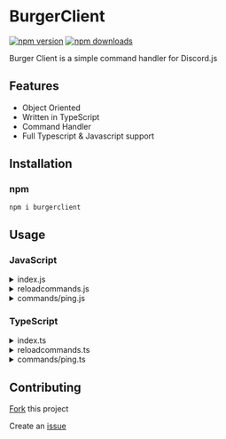 # BurgerClient
<a href="https://www.npmjs.com/package/burgerclient"><img src="https://img.shields.io/npm/v/burgerclient.svg?maxAge=3600" alt="npm version" /></a>
<a href="https://www.npmjs.com/package/burgerclient"><img src="https://img.shields.io/npm/dt/burgerclient.svg?maxAge=3600" alt="npm downloads" /></a>

Burger Client is a simple command handler for Discord.js

## Features

- Object Oriented
- Written in TypeScript
- Command Handler
- Full Typescript & Javascript support

## Installation

### npm

```
npm i burgerclient
```

## Usage

### JavaScript
<details>
  <summary>index.js</summary>
  
  ```javascript
  const { BurgerClient } = require('burgerclient');
  const { GatewayIntentsBits } = require('discord.js');

  const client = new BurgerClient({
    typescript: false, // Whether or not your project is made in typescript
    intents: [GatewayIntentsBits.Guilds], // Put your intents here
    partials: [], // Put your partials here
    testGuild: '1234567890', // Test guild ID for commands with the `type: 'GUILD'` property
    logInfo: true, // Whether or not to log info logs (enabled by default)
    mongoURI: 'myURIHere', // URI for connecting to MongoDB, if supplied
  });

  // Listener to when the client is ready and the database has been connected to
  client.onReady(async discordClient => {
    client.registerAllCommands('./commands'); // Registers all commands in a given directory
    // Instead of registering all commands in a directory, you can also register a specific command in a file
    // client.registerCommand(require('./commands/ping'), 'ping');

    await client.updatePermissions(); // Updates all application command permissions

    console.log(`Ready! Logged in as ${discordClient.user.tag}`);
  });

  // Listener when a user creates an interaction
  client.on('interactionCreate', interaction => {
    if (!interaction.isChatInputCommand()) return; // Checks if the command is a slash (/) command

    client.resolveCommand(interaction); // Executes the command
  });

  client.login('myTokenHere'); // Logins to Discord using your bot's token
  ```
</details>

<details>
  <summary>reloadcommands.js</summary>
  
  ```javascript
  const { BurgerClient } = require('burgerclient');
  
  // Deploys all slash (/) commands using Discord's REST API
  BurgerClient.deployCommands({
    guildId: '1234567890', // Guild ID to deploy guild commands to
    token: 'myTokenHere', // Your bot's token
    userId: '9876543210', // Bot's user id. You can obtain this from the Discord Developer Portal
                          // or you can right-click your bot in discord and click 'Copy ID'
  }, BurgerClient.allCommandsInDir('./commands', /* Using typescript? */ false));
  ```
</details>

<details>
  <summary>commands/ping.js</summary>
  
  ```javascript
  const { ICommand } = require('burgerclient');
  const { SlashCommandBuilder } require('discord.js');
  
  // For intellisense and auto-completions
  /**
   * @type {ICommand}
   */
  module.exports = {
    data: new SlashCommandBuilder()
      .setName('ping')
      .setDescription('Replies with pong!'),
  
    type: 'GUILD', // Command type can be either GUILD or GLOBAL
    // Optional permissions
    permissions: {
      default: 'SendMessages', // Default member permissions (only users with a specific permission can use this command)
      DMs: true, // Whether or not this command is enabled in DMs (enabled by default)
    },
  
    listeners: {
      // Gets called when the command is executed
      onExecute: async ({ interaction }) => {
        interaction.reply('Pong!');
      },
      // Optional `onError` listener that gets called when an unexpected error gets thrown while executing the command
      onError: ({ error, interaction }) => {
        interaction.reply(`Uh oh, an error occured! ${error.message}`);
      },
    },
  };
  ```
</details>

### TypeScript
<details>
  <summary>index.ts</summary>
  
  ```typescript
  import { BurgerClient } from 'burgerclient';
  import { GatewayIntentBits } from 'discord.js';

  const client = new BurgerClient({
    typescript: true, // Whether or not your project is made in typescript
    intents: [GatewayIntentsBits.Guilds], // Put your intents here
    partials: [], // Put your partials here
    testGuild: '1234567890', // Test guild ID for commands with the `type: 'GUILD'` property
    logInfo: true, // Whether or not to log info logs (enabled by default)
    mongoURI: 'myURIHere', // URI for connecting to MongoDB, if supplied
  });

  // Listener to when the client is ready and the database has been connected to
  client.onReady(async discordClient => {
    client.registerAllCommands('./commands'); // Registers all commands in a given directory
    // Instead of registering all commands in a directory, you can also register a specific command in a file
    // client.registerCommand(require('./commands/ping'), 'ping');

    await client.updatePermissions(); // Updates all application command permissions

    console.log(`Ready! Logged in as ${discordClient.user.tag}`);
  });

  // Listener when a user creates an interaction
  client.on('interactionCreate', interaction => {
    if (!interaction.isChatInputCommand()) return; // Checks if the command is a slash (/) command

    client.resolveCommand(interaction); // Executes the command
  });

  client.login('myTokenHere'); // Logins to Discord using your bot's token
  ```
</details>

<details>
  <summary>reloadcommands.ts</summary>
  
  ```typescript
  import { BurgerClient } from 'burgerclient';
  
  // Deploys all slash (/) commands using Discord's REST API
  BurgerClient.deployCommands({
    guildId: '1234567890', // Guild ID to deploy guild commands to
    token: 'myTokenHere', // Your bot's token
    userId: '9876543210', // Bot's user id. You can obtain this from the Discord Developer Portal
                          // or you can right-click your bot in discord and click 'Copy ID'
  }, BurgerClient.allCommandsInDir('./commands', /* Using typescript? */ true));
  ```
</details>

<details>
  <summary>commands/ping.ts</summary>
  
  ```typescript
  import { ICommand } from 'burgerclient';
  import { SlashCommandBuilder } from 'discord.js';
  
  module.exports = {
    data: new SlashCommandBuilder()
      .setName('ping')
      .setDescription('Replies with pong!'),
  
    type: 'GUILD', // Command type can be either GUILD or GLOBAL
    // Optional permissions
    permissions: {
      default: 'SendMessages', // Default member permissions (only users with a specific permission can use this command)
      DMs: true, // Whether or not this command is enabled in DMs (enabled by default)
    },
  
    listeners: {
      // Gets called when the command is executed
      onExecute: async ({ interaction }) => {
        interaction.reply('Pong!');
      },
      // Optional `onError` listener that gets called when an unexpected error gets thrown while executing the command
      onError: ({ error, interaction }) => {
        interaction.reply(`Uh oh, an error occured! ${error.message}`);
      },
    },
  } as ICommand;
  ```
</details>

## Contributing

[Fork](https://github.com/datasianboi123/burgerclient/fork) this project

Create an [issue](https://github.com/datasianboi123/burgerclient/issues/new)
